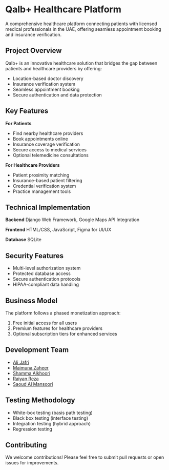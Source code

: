 # Qalb+ Healthcare Platform

A comprehensive healthcare platform connecting patients with licensed medical professionals in the UAE, offering seamless appointment booking and insurance verification.

## Project Overview

Qalb+ is an innovative healthcare solution that bridges the gap between patients and healthcare providers by offering:
- Location-based doctor discovery
- Insurance verification system
- Seamless appointment booking
- Secure authentication and data protection

## Key Features

**For Patients**
- Find nearby healthcare providers
- Book appointments online
- Insurance coverage verification
- Secure access to medical services
- Optional telemedicine consultations

**For Healthcare Providers**
- Patient proximity matching
- Insurance-based patient filtering
- Credential verification system
- Practice management tools

## Technical Implementation

**Backend**
Django Web Framework, Google Maps API Integration


**Frontend**
HTML/CSS, 
JavaScript, 
Figma for UI/UX

**Database**
SQLite



## Security Features

- Multi-level authorization system
- Protected database access
- Secure authentication protocols
- HIPAA-compliant data handling

## Business Model

The platform follows a phased monetization approach:
1. Free initial access for all users
2. Premium features for healthcare providers
3. Optional subscription tiers for enhanced services

## Development Team

- [Ali Jafri](https://github.com/AliAbdullah0314)
- [Maimuna Zaheer](https://github.com/itserror404)
- [Shamma Alkhoori](https://github.com/Shamma-Alkhoori)
- [Raiyan Reza](https://github.com/srr408)
- [Saoud Al Mansoori](https://github.com/dhabibit)



## Testing Methodology

- White-box testing (basis path testing)
- Black box testing (interface testing)
- Integration testing (hybrid approach)
- Regression testing


## Contributing

We welcome contributions! Please feel free to submit pull requests or open issues for improvements.
